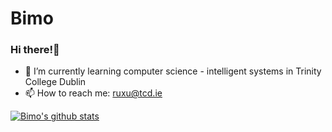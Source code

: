 # Bimo
### Hi there!👋
- 🌱 I’m currently learning computer science - intelligent systems in Trinity College Dublin
- 📫 How to reach me: ruxu@tcd.ie 

[![Bimo's github stats](https://github-readme-stats.vercel.app/api?username=xurui1995&show_icons=true)](https://github.com/xurui1995/github-readme-stats)
